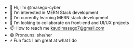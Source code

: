 - 👋 Hi, I’m @masego-cyber
- 👀 I’m interested in MERN Stack development
- 🌱 I’m currently learning MERN stack development
- 💞️ I’m looking to collaborate on front-end and UI/UX projects
- 📫 How to reach me kaudimasego7@gmail.com
- 😄 Pronouns: she/her
- ⚡ Fun fact: I am great at what I do

<!---
masego-cyber/masego-cyber is a ✨ special ✨ repository because its `README.md` (this file) appears on your GitHub profile.
You can click the Preview link to take a look at your changes.
--->
